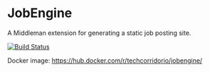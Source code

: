 # JobEngine

A Middleman extension for generating a static job posting site.

[![Build Status](https://travis-ci.org/techcorridorio/JobEngine.svg?branch=master)](https://travis-ci.org/techcorridorio/JobEngine)

Docker image: https://hub.docker.com/r/techcorridorio/jobengine/
